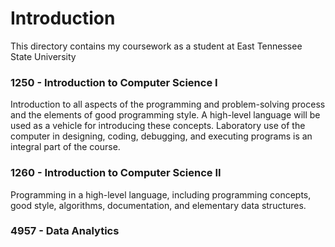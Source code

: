 # Introduction
This directory contains my coursework as a student at East Tennessee State University

### 1250 - Introduction to Computer Science I
Introduction to all aspects of the programming and problem-solving process and the elements of good programming style. A high-level language will be used as a vehicle for introducing these concepts. Laboratory use of the computer in designing, coding, debugging, and executing programs is an integral part of the course. 

### 1260 - Introduction to Computer Science II
Programming in a high-level language, including programming concepts, good style, algorithms, documentation, and elementary data structures. 

### 4957 - Data Analytics
